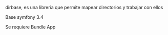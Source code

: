 dirbase, es una libreria que permite mapear directorios y trabajar con ellos

Base symfony 3.4

Se requiere Bundle App
